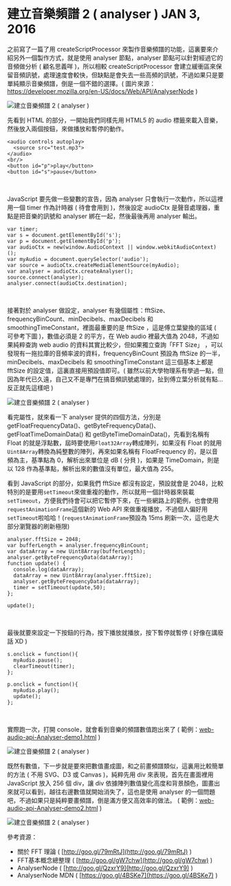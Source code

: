 # 建立音樂頻譜 2 ( analyser )  <span class="article-date" tag="web">JAN 3, 2016</span>

之前寫了一篇了用 createScriptProcessor 來製作音樂頻譜的功能，這裏要來介紹另外一個製作方式，就是使用 analyser 節點，analyser 節點可以針對經過它的音頻做分析 ( 顧名思義咩 )，所以相較 createScriptProcessor 會建立緩衝區來保留音頻訊號，處理速度會較快，但缺點是會失去一些高頻的訊號，不過如果只是要單純顯示音樂頻譜，倒是一個不錯的選擇。( 圖片來源：https://developer.mozilla.org/en-US/docs/Web/API/AnalyserNode ) 

![建立音樂頻譜 2 ( analyser )](/img/articles/201601/20160103_1_02.jpg)

先看到 HTML 的部分，一開始我們同樣先用 HTML5 的 audio 標籤來載入音樂，然後放入兩個按鈕，來做播放和暫停的動作。

	<audio controls autoplay>
	  <source src="test.mp3">
	</audio>
	<br/>
	<button id="p">play</button>
	<button id="s">pause</button>

<br/>

JavaScript 要先做一些變數的宣告，因為 analyser 只會執行一次動作，所以這裡用一個 timer 作為計時器 ( 待會會用到 )，然後設定 audioCtx 是聲音處理器，重點是把音樂的訊號和 analyser 綁在一起，然後最後再用 analyser 輸出。

	var timer;
	var s = document.getElementById('s');
	var p = document.getElementById('p');
	var audioCtx = new(window.AudioContext || window.webkitAudioContext)();
	var myAudio = document.querySelector('audio');
	var source = audioCtx.createMediaElementSource(myAudio);
	var analyser = audioCtx.createAnalyser();
	source.connect(analyser);
	analyser.connect(audioCtx.destination);

<br/>

接著對於 analyser 做設定，analyser 有幾個屬性：fftSize、frequencyBinCount、minDecibels、maxDecibels 和 smoothingTimeConstant，裡面最重要的是 fftSize ，這是傅立葉變換的區域 ( 可參考下圖 )，數值必須是 2 的平方，在 Web audio 裡最大值為 2048，不過如果純粹查詢 web audio 的資料其實比較少，但如果獨立查詢「FFT Size」
，可以發現有一拖拉庫的音頻率波的資料，frequencyBinCount 預設為 fftSize 的一半，minDecibels、maxDecibels 和 smoothingTimeConstant 這三個基本上都是 fftSize 的設定值，這裏直接用預設值即可。( 雖然以前大學物理系有學過一點，但因為年代已久遠，自己又不是專門在搞音頻訊號處理的，扯到傅立葉分析就有點...反正就先這樣吧 )

![建立音樂頻譜 2 ( analyser )](/img/articles/201601/20160103_1_03.jpg)

看完屬性，就來看一下 analyser 提供的四個方法，分別是 getFloatFrequencyData()、getByteFrequencyData()、getFloatTimeDomainData() 和 getByteTimeDomainData()，先看到名稱有 Float 的就是浮點數，屆時要使用`Float32Array`轉成陣列，如果沒有 Float 的就用`Uint8Array`轉換為純整數的陣列，再來如果名稱有 FloatFrequency 的，是以音頻為主，基準點為 0，解析出來單位是 dB ( 分貝 )，如果是 TimeDomain，則是以 128 作為基準點，解析出來的數值沒有單位，最大值為 255。

看到 JavaScript 的部分，如果我們 fftSize 都沒有設定，預設就會是 2048，比較特別的是要用`setTimeout`來做重複的動作，所以就用一個計時器來裝載`setTimeout`，方便我們待會可以把它暫停下來，在一些網路上的範例，也會使用`requestAnimationFrame`這個新的 Web API 來做重複播放，不過個人偏好用`setTimeout`啦哈哈！(`requestAnimationFrame`預設為 15ms 刷新一次，這也是大部分瀏覽器的刷新極限)

	analyser.fftSize = 2048;
	var bufferLength = analyser.frequencyBinCount;
	var dataArray = new Uint8Array(bufferLength);
	analyser.getByteFrequencyData(dataArray);
	function update() {
	  console.log(dataArray);
	  dataArray = new Uint8Array(analyser.fftSize);
	  analyser.getByteFrequencyData(dataArray);
	  timer = setTimeout(update,50);
	};

	update();

<br/>

最後就要來設定一下按鈕的行為，按下播放就播放，按下暫停就暫停 ( 好像在講廢話 XD )

	s.onclick = function(){
	  myAudio.pause();
	  clearTimeout(timer);
	};

	p.onclick = function(){
	  myAudio.play();
	  update();
	};

<br/>

實際跑一次，打開 console，就會看到音樂的頻譜數值跑出來了 ( 範例：[web-audio-api-Analyser-demo1.html](/demo/201601/web-audio-api-Analyser-demo1.html) )

![建立音樂頻譜 2 ( analyser )](/img/articles/201601/20160103_1_04.jpg)

既然有數值，下一步就是要來把數值畫成圖，和之前畫頻譜類似，這裏用比較簡單的方法 ( 不用 SVG、D3 或 Canvas )，純粹先用 div 來表現，首先在畫面裡用 JavaScript 放入 256 個 div，讓 div 依據陣列數值變化高度和背景顏色，圖畫出來就可以看到，越往右邊數值就開始消失了，這也是使用 analyser 的一個問題吧，不過如果只是純粹要畫頻譜，倒是滿方便又高效率的做法。 ( 範例：[web-audio-api-Analyser-demo2.html](/demo/201601/web-audio-api-Analyser-demo2.html) )

![建立音樂頻譜 2 ( analyser )](/img/articles/201601/20160103_1_05.jpg)

參考資源：

- 關於 FFT 理論 ( [http://goo.gl/79mRtJ](http://goo.gl/79mRtJ) )
- FFT基本概念總整理 ( [http://goo.gl/gW7chw](http://goo.gl/gW7chw) )
- AnalyserNode ( [http://goo.gl/QzxrY9](http://goo.gl/QzxrY9) )
- AnalyserNode MDN ( [https://goo.gl/4BSKe7](https://goo.gl/4BSKe7) )






